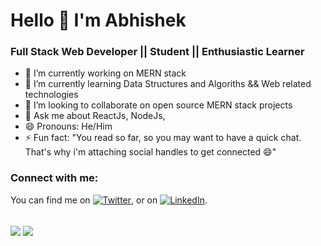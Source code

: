 # Hello 👋 I'm Abhishek

### Full Stack Web Developer || Student || Enthusiastic Learner

- 🔭 I’m currently working on MERN stack
- 🌱 I’m currently learning Data Structures and Algoriths && Web related technologies
- 👯 I’m looking to collaborate on open source MERN stack projects
- 💬 Ask me about ReactJs, NodeJs, 
- 😄 Pronouns: He/Him
- ⚡ Fun fact: "You read so far, so you may want to have a quick chat. That's why i'm attaching social handles to get connected 😄"

### Connect with me:
<!-- Actual text -->

You can find me on [![Twitter][1.2]][1], or on [![LinkedIn][2.2]][2].

<!-- Icons -->

[1.2]: http://i.imgur.com/wWzX9uB.png (twitter icon without padding)
[2.2]: https://raw.githubusercontent.com/MartinHeinz/MartinHeinz/master/linkedin-3-16.png (LinkedIn icon without padding)

<!-- Links to your social media accounts -->

[1]: https://twitter.com/Abhishek_825
[2]: https://www.linkedin.com/in/abhishekdubey825/
[3]: https://www.instagram.com/_abhishekdubey825/


<br />

<img align="center" src="https://github-readme-stats.vercel.app/api/top-langs/?username=abhishek-geek&theme=dark" />
<img align="center" src="https://github-readme-stats.vercel.app/api?username=abhishek-geek&show_icons=true&theme=dark"/>
